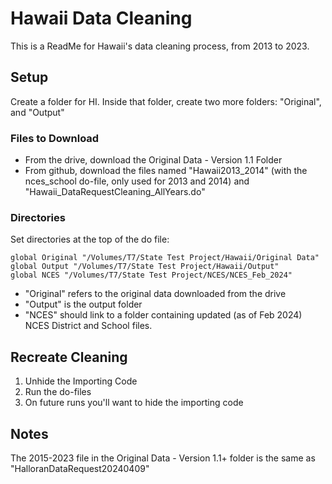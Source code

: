 
# Hawaii Data Cleaning

This is a ReadMe for Hawaii's data cleaning process, from 2013 to 2023.


## Setup
Create a folder for HI. Inside that folder, create two more folders: 
"Original", and "Output"

### Files to Download
- From the drive, download the Original Data - Version 1.1 Folder
- From github, download the files named "Hawaii2013_2014" (with the nces_school do-file, only used for 2013 and 2014) and "Hawaii_DataRequestCleaning_AllYears.do"

### Directories
Set directories at the top of the do file:
```
global Original "/Volumes/T7/State Test Project/Hawaii/Original Data"
global Output "/Volumes/T7/State Test Project/Hawaii/Output"
global NCES "/Volumes/T7/State Test Project/NCES/NCES_Feb_2024"
```
- "Original" refers to the original data downloaded from the drive
- "Output" is the output folder
- "NCES" should link to a folder containing updated (as of Feb 2024) NCES District and School files.

## Recreate Cleaning
1. Unhide the Importing Code
2. Run the do-files
3. On future runs you'll want to hide the importing code

## Notes
The 2015-2023 file in the Original Data - Version 1.1+ folder is the same as "HalloranDataRequest20240409"
